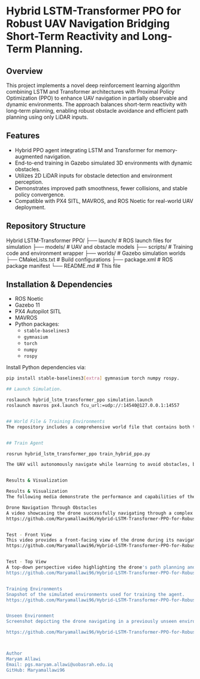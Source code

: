 # Hybrid LSTM-Transformer PPO for Robust UAV Navigation Bridging Short-Term Reactivity and Long-Term Planning.

## Overview
This project implements a novel deep reinforcement learning algorithm combining LSTM and Transformer architectures with Proximal Policy Optimization (PPO) to enhance UAV navigation in partially observable and dynamic environments. The approach balances short-term reactivity with long-term planning, enabling robust obstacle avoidance and efficient path planning using only LiDAR inputs.

## Features
- Hybrid PPO agent integrating LSTM and Transformer for memory-augmented navigation.
- End-to-end training in Gazebo simulated 3D environments with dynamic obstacles.
- Utilizes 2D LiDAR inputs for obstacle detection and environment perception.
- Demonstrates improved path smoothness, fewer collisions, and stable policy convergence.
- Compatible with PX4 SITL, MAVROS, and ROS Noetic for real-world UAV deployment.


## Repository Structure

Hybrid LSTM-Transformer PPO/
├── launch/ # ROS launch files for simulation
├── models/ # UAV and obstacle models
├── scripts/ # Training code and environment wrapper
├── worlds/ # Gazebo simulation worlds
├── CMakeLists.txt # Build configurations
├── package.xml # ROS package manifest
└── README.md # This file


## Installation & Dependencies

- ROS Noetic
- Gazebo 11
- PX4 Autopilot SITL
- MAVROS
- Python packages:
  - `stable-baselines3`
  - `gymnasium`
  - `torch`
  - `numpy`
  - `rospy`

Install Python dependencies via:

```bash
pip install stable-baselines3[extra] gymnasium torch numpy rospy.

## Launch Simulation.

roslaunch hybrid_lstm_transformer_ppo simulation.launch
roslaunch mavros px4.launch fcu_url:=udp://:14540@127.0.0.1:14557


## World File & Training Environments
The repository includes a comprehensive world file that contains both the training environment and the generalization environment, allowing the agent to learn and be evaluated in varied scenarios


## Train Agent

rosrun hybrid_lstm_transformer_ppo train_hybrid_ppo.py

The UAV will autonomously navigate while learning to avoid obstacles, balancing reactive and strategic planning.


Results & Visualization

Results & Visualization
The following media demonstrate the performance and capabilities of the Hybrid LSTM-Transformer PPO for UAV navigation:

Drone Navigation Through Obstacles
A video showcasing the drone successfully navigating through a complex obstacle course using the trained policy.
https://github.com/Maryamallawi96/Hybrid-LSTM-Transformer-PPO-for-Robust-UAV-Navigation-/blob/main/Media3/Drone%20Navigation%20Through%20Obstacles..MP4


Test - Front View
This video provides a front-facing view of the drone during its navigation trials.
https://github.com/Maryamallawi96/Hybrid-LSTM-Transformer-PPO-for-Robust-UAV-Navigation-/blob/main/Media3/Test%20(front%20view).mp4


Test - Top View
A top-down perspective video highlighting the drone's path planning and obstacle avoidance.
https://github.com/Maryamallawi96/Hybrid-LSTM-Transformer-PPO-for-Robust-UAV-Navigation-/blob/main/Media3/Test%20(Top%20view.mp4


Training Environments
Snapshot of the simulated environments used for training the agent.
https://github.com/Maryamallawi96/Hybrid-LSTM-Transformer-PPO-for-Robust-UAV-Navigation-/blob/main/Media3/Training%20environments.png


Unseen Environment
Screenshot depicting the drone navigating in a previously unseen environment to evaluate generalization.

https://github.com/Maryamallawi96/Hybrid-LSTM-Transformer-PPO-for-Robust-UAV-Navigation-/blob/main/Media3/unseen%20env.png



Author
Maryam Allawi
Email: pgs.maryam.allawi@uobasrah.edu.iq
GitHub: Maryamallawi96



































